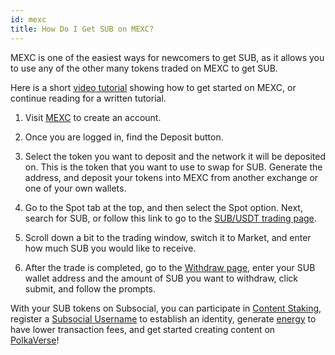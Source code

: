 ```yaml
---
id: mexc
title: How Do I Get SUB on MEXC?
---
```


MEXC is one of the easiest ways for newcomers to get SUB, as it allows you to use any of the other many tokens traded on MEXC to get SUB.

Here is a short [video tutorial](https://www.youtube.com/watch?v=Hggz8sEM2Wk&ab_channel=SubsocialNetwork) showing how to get started on MEXC, 
or continue reading for a written tutorial.

1. Visit [MEXC](https://www.mexc.com/) to create an account.

2. Once you are logged in, find the Deposit button.

3. Select the token you want to deposit and the network it will be deposited on. This is the token that you want to use to swap for SUB.
Generate the address, and deposit your tokens into MEXC from another exchange or one of your own wallets.

4. Go to the Spot tab at the top, and then select the Spot option. Next, search for SUB,
or follow this link to go to the [SUB/USDT trading page](https://www.mexc.com/exchange/SUB_USDT).

5. Scroll down a bit to the trading window, switch it to Market, and enter how much SUB you would like to receive.

6. After the trade is completed, go to the [Withdraw page](https://www.mexc.com/assets/withdraw/SUB), enter your SUB wallet address
and the amount of SUB you want to withdraw, click submit, and follow the prompts.

With your SUB tokens on Subsocial, you can participate in [Content Staking](https://sub.id/creators), 
register a [Subsocial Username](https://polkaverse.com/dd) to establish an identity, 
generate [energy](https://polkaverse.com/energy) to have lower transaction fees, 
and get started creating content on [PolkaVerse](https://polkaverse.com/)!
